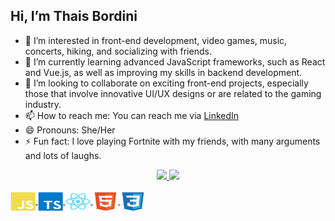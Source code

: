  ## Hi, I’m Thais Bordini
 
- 👀 I’m interested in front-end development, video games, music, concerts, hiking, and socializing with friends.
- 🌱 I’m currently learning advanced JavaScript frameworks, such as React and Vue.js, as well as improving my skills in backend development.
- 💞️ I’m looking to collaborate on exciting front-end projects, especially those that involve innovative UI/UX designs or are related to the gaming industry.
- 📫 How to reach me: You can reach me via [LinkedIn](https://www.linkedin.com/in/thaisbordini/) 
- 😄 Pronouns: She/Her
- ⚡ Fun fact: I love playing Fortnite with my friends, with many arguments and lots of laughs.


<!---
tbordini1/tbordini1 is a ✨ special ✨ repository because its `README.md` (this file) appears on your GitHub profile.
You can click the Preview link to take a look at your changes.
--->
<div align="center">
  <a href="https://github.com/tbordini1">
  <img height="180em" src="https://github-readme-stats.vercel.app/api?username=tbordini1&show_icons=true&theme=dracula&include_all_commits=true&count_private=true"/>
  <img height="180em" src="https://github-readme-stats.vercel.app/api/top-langs/?username=tbordini1&layout=compact&langs_count=7&theme=dracula"/>
</div>
<div style="display: inline_block"><br>
  <img align="center" alt=-Js" height="30" width="40" src="https://raw.githubusercontent.com/devicons/devicon/master/icons/javascript/javascript-plain.svg">
  <img align="center" alt="Ts" height="30" width="40" src="https://raw.githubusercontent.com/devicons/devicon/master/icons/typescript/typescript-plain.svg">
  <img align="center" alt="React" height="30" width="40" src="https://raw.githubusercontent.com/devicons/devicon/master/icons/react/react-original.svg">
  <img align="center" alt="HTML" height="30" width="40" src="https://raw.githubusercontent.com/devicons/devicon/master/icons/html5/html5-original.svg">
  <img align="center" alt="CSS" height="30" width="40" src="https://raw.githubusercontent.com/devicons/devicon/master/icons/css3/css3-original.svg">
</div>
